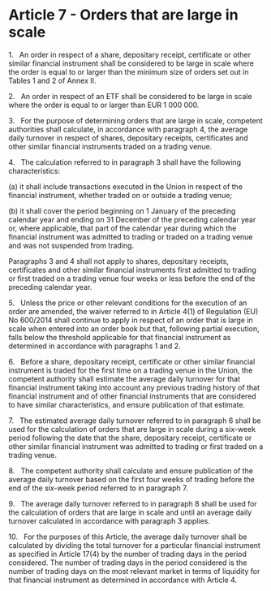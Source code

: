 # Article 7 - Orders that are large in scale


1.   An order in respect of a share, depositary receipt, certificate or other similar financial instrument shall be considered to be large in scale where the order is equal to or larger than the minimum size of orders set out in Tables 1 and 2 of Annex II.

2.   An order in respect of an ETF shall be considered to be large in scale where the order is equal to or larger than EUR 1 000 000.

3.   For the purpose of determining orders that are large in scale, competent authorities shall calculate, in accordance with paragraph 4, the average daily turnover in respect of shares, depositary receipts, certificates and other similar financial instruments traded on a trading venue.

4.   The calculation referred to in paragraph 3 shall have the following characteristics:

(a) it shall include transactions executed in the Union in respect of the financial instrument, whether traded on or outside a trading venue;

(b) it shall cover the period beginning on 1 January of the preceding calendar year and ending on 31 December of the preceding calendar year or, where applicable, that part of the calendar year during which the financial instrument was admitted to trading or traded on a trading venue and was not suspended from trading.

Paragraphs 3 and 4 shall not apply to shares, depositary receipts, certificates and other similar financial instruments first admitted to trading or first traded on a trading venue four weeks or less before the end of the preceding calendar year.

5.   Unless the price or other relevant conditions for the execution of an order are amended, the waiver referred to in Article 4(1) of Regulation (EU) No 600/2014 shall continue to apply in respect of an order that is large in scale when entered into an order book but that, following partial execution, falls below the threshold applicable for that financial instrument as determined in accordance with paragraphs 1 and 2.

6.   Before a share, depositary receipt, certificate or other similar financial instrument is traded for the first time on a trading venue in the Union, the competent authority shall estimate the average daily turnover for that financial instrument taking into account any previous trading history of that financial instrument and of other financial instruments that are considered to have similar characteristics, and ensure publication of that estimate.

7.   The estimated average daily turnover referred to in paragraph 6 shall be used for the calculation of orders that are large in scale during a six-week period following the date that the share, depositary receipt, certificate or other similar financial instrument was admitted to trading or first traded on a trading venue.

8.   The competent authority shall calculate and ensure publication of the average daily turnover based on the first four weeks of trading before the end of the six-week period referred to in paragraph 7.

9.   The average daily turnover referred to in paragraph 8 shall be used for the calculation of orders that are large in scale and until an average daily turnover calculated in accordance with paragraph 3 applies.

10.   For the purposes of this Article, the average daily turnover shall be calculated by dividing the total turnover for a particular financial instrument as specified in Article 17(4) by the number of trading days in the period considered. The number of trading days in the period considered is the number of trading days on the most relevant market in terms of liquidity for that financial instrument as determined in accordance with Article 4.
